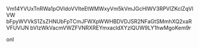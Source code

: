 Vm14YVUxTnRWa1pOVldoVVlteEtWMWxyVm5kVmJGcHlWV3RPVlZKclZqVlVW
bFpyWVVkS1ZsZHNUbFpTCmJFWXpWWHBDVDJSR2NFaGtSMmhXQ2xaRVFUVlJN
bVIzWkVacmVWZFVNRXREYmxacldXYzlQUW9LY1hwMgoKem9r

onl